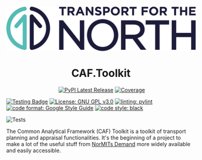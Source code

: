 
![Transport for the North Logo](https://github.com/Transport-for-the-North/caf.toolkit/blob/main/docs/TFN_Landscape_Colour_CMYK.png)

<h1 align="center">CAF.Toolkit</h1>

<p align="center">
<a href=""><img alt="" src=""></a>
<a href="https://pypi.org/project/caf.toolkit/"><img alt="PyPI Latest Release" src="https://img.shields.io/pypi/v/caf.toolkit.svg"></a>
<a href="https://app.codecov.io/gh/Transport-for-the-North/caf.toolkit"><img alt="Coverage" src="https://codecov.io/gh/transport-for-the-north/caf.toolkit/branch/main/graphs/badge.svg?branch=main"></a>


<a href="https://github.com/Transport-for-the-North/caf.toolkit/actions/workflows/tests.yml/badge.svg"><img alt="Testing Badge" src="https://github.com/Transport-for-the-North/caf.toolkit/actions/workflows/tests.yml/badge.svg"></a>
<a href="https://www.gnu.org/licenses/gpl-3.0.en.html"><img alt="License: GNU GPL v3.0" src="https://img.shields.io/badge/license-GPLv3-blueviolet.svg"></a>
<a href="https://github.com/PyCQA/pylint"><img alt="linting: pylint" src="https://img.shields.io/badge/linting-pylint-yellowgreen"></a>
<a href="https://google.github.io/styleguide/pyguide.html"><img alt="code format: Google Style Guide" src="https://img.shields.io/badge/code%20style-Google%20Style%20Guide-blue"></a>
<a href="https://github.com/psf/black"><img alt="code style: black" src="https://img.shields.io/badge/code%20format-black-000000.svg"></a>
</p>

![Tests](https://github.com/Transport-for-the-North/caf.toolkit/actions/workflows/tests.yml/badge.svg)

The Common Analytical Framework (CAF) Toolkit is a toolkit of transport
planning and appraisal functionalities. It's the beginning of a project to make
a lot of the useful stuff from
[NorMITs Demand](https://github.com/Transport-for-the-North/NorMITs-Demand)
more widely available and easily accessible.
